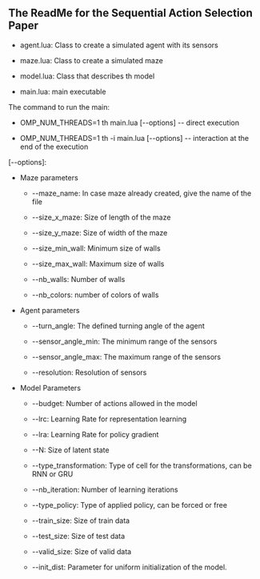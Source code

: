 ## The ReadMe for the Sequential Action Selection Paper

* agent.lua: Class to create a simulated agent with its sensors

* maze.lua: Class to create a simulated maze

* model.lua: Class that describes th model

* main.lua: main executable


The command to run the main:

* OMP_NUM_THREADS=1 th main.lua [--options] -- direct execution

* OMP_NUM_THREADS=1 th -i main.lua [--options] -- interaction at the end of the execution


[--options]:

* Maze parameters

  - --maze_name: In case maze already created, give the name of the file

  - --size_x_maze: Size of length of the maze

  - --size_y_maze: Size of width of the maze

  - --size_min_wall: Minimum size of walls

  - --size_max_wall: Maximum size of walls

  - --nb_walls: Number of walls

  - --nb_colors: number of colors of walls


* Agent parameters

  - --turn_angle: The defined turning angle of the agent

  - --sensor_angle_min: The minimum range of the sensors

  - --sensor_angle_max: The maximum range of the sensors

  - --resolution: Resolution of sensors


* Model Parameters

  - --budget: Number of actions allowed in the model

  - --lrc: Learning Rate for representation learning

  - --lra: Learning Rate for policy gradient

  - --N: Size of latent state

  - --type_transformation: Type of cell for the transformations, can be RNN or GRU

  - --nb_iteration: Number of learning iterations

  - --type_policy: Type of applied policy, can be forced or free

  - --train_size: Size of train data

  - --test_size: Size of test data

  - --valid_size: Size of valid data

  - --init_dist: Parameter for uniform initialization of the model.
